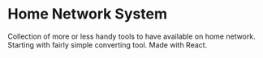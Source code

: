 # Home Network System

Collection of more or less handy tools to have available on home network. Starting with fairly simple converting tool.
Made with React.

